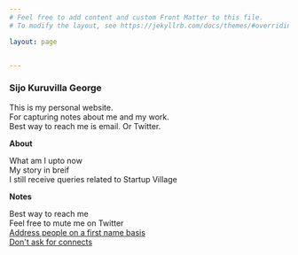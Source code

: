 ```yaml
---
# Feel free to add content and custom Front Matter to this file.
# To modify the layout, see https://jekyllrb.com/docs/themes/#overriding-theme-defaults

layout: page


---
```


### Sijo Kuruvilla George

This is my personal website. <br>
For capturing notes about me and my work. <br>
Best way to reach me is email. Or Twitter. <br>

**About**

What am I upto now <br>
My story in breif <br>
I still receive queries related to Startup Village <br>

**Notes**

Best way to reach me <br>
Feel free to mute me on Twitter <br>
[Address people on a first name basis](https://www.sijokuruvilla.in/firstnames/) <br>
[Don't ask for connects](https://www.sijokuruvilla.in/connects/)




